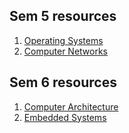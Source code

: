 ## Sem 5 resources

1. [Operating Systems](https://rit-ctrl.github.io/Resources/docs/OS.html)
2. [Computer Networks](https://rit-ctrl.github.io/Resources/docs/CN.html)

## Sem 6 resources

1. [Computer Architecture](https://rit-ctrl.github.io/Resources/docs/CA.html)
2. [Embedded Systems](https://rit-ctrl.github.io/Resources/docs/ES.html)
